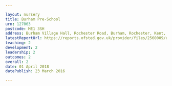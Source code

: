 ```yaml
---

layout: nursery
title: Burham Pre-School
urn: 127063
postcode: ME1 3SH
address: Burham Village Hall, Rochester Road, Burham, Rochester, Kent, ME1 3SH
latestReportUrl: https://reports.ofsted.gov.uk/provider/files/2560009/urn/127063.pdf
teaching: 2
development: 2
leadership: 2
outcomes: 2
overall: 2
date: 01 April 2018 
datePublish: 23 March 2016

---
```

